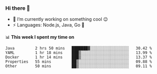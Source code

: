 ### Hi there 👋

<!--
**nodejh/nodejh** is a ✨ _special_ ✨ repository because its `README.md` (this file) appears on your GitHub profile.

Here are some ideas to get you started:

- 🔭 I’m currently working on ...
- 🌱 I’m currently learning ...
- 👯 I’m looking to collaborate on ...
- 🤔 I’m looking for help with ...
- 💬 Ask me about ...
- 📫 How to reach me: ...
- 😄 Pronouns: ...
- ⚡ Fun fact: ...
-->

- 🔭 I’m currently working on something cool :wink:
- ⚡ Languages: Node.js, Java, Go :thought_balloon:

📊 **This week I spent my time on**

<!--START_SECTION:waka-->
```text
Java         2 hrs 50 mins   ███████▓░░░░░░░░░░░░░░░░░   30.42 % 
YAML         1 hr 18 mins    ███▒░░░░░░░░░░░░░░░░░░░░░   13.99 % 
Docker       1 hr 14 mins    ███▒░░░░░░░░░░░░░░░░░░░░░   13.37 % 
Properties   55 mins         ██▒░░░░░░░░░░░░░░░░░░░░░░   09.88 % 
Other        50 mins         ██▒░░░░░░░░░░░░░░░░░░░░░░   09.11 % 
```
<!--END_SECTION:waka-->


<!--
:traffic_light: **Visitors**

![visitors](https://visitor-badge.glitch.me/badge?page_id=nodejh.nodejh)
-->
